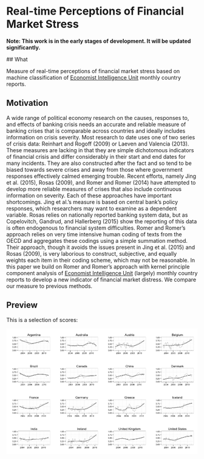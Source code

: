 # Real-time Perceptions of Financial Market Stress

**Note: This work is in the early stages of development. It will be updated significantly.**

## What

Measure of real-time perceptions of financial market stress based on machine
classification of [Economist Intelligence Unit](http://www.eiu.com/) monthly
country reports.

## Motivation

A wide range of political economy research on the causes, responses to, and effects of banking crisis needs an accurate and reliable measure of banking crises that is comparable across countries and ideally includes information on crisis severity. Most research to date uses one of two series of crisis data: Reinhart and Rogoff (2009) or Laeven and Valencia (2013). These measures are lacking in that they are simple dichotomous indicators of financial crisis and differ considerably in their start and end dates for many incidents. They are also constructed after the fact and so tend to be biased towards severe crises and away from those where government responses effectively calmed emerging trouble. Recent efforts, namely Jing et al. (2015), Rosas (2009), and Romer and Romer (2014) have attempted to develop more reliable measures of crises that also include continuous information on severity. Each of these approaches have important shortcomings. Jing et al.’s measure is based on central bank’s policy responses, which researchers may want to examine as a dependent variable. Rosas relies on nationally reported banking system data, but as Copelovitch, Gandrud, and Hallerberg (2015) show the reporting of this data is often endogenous to financial system difficulties. Romer and Romer’s approach relies on very time intensive human coding of texts from the OECD and aggregates these codings using a simple summation method. Their approach, though it avoids the issues present in Jing et al. (2015) and Rosas (2009), is very laborious to construct, subjective, and equally weights each item in their coding scheme, which may not be reasonable. In this paper we build on Romer and Romer’s approach with kernel principle component analysis of [Economist Intelligence Unit](http://www.eiu.com/) (largely) monthly country reports to develop a new indicator of financial market distress. We compare our measure to previous methods.

## Preview

This is a selection of scores:

![perceptions index plot](perceptions_index_16.png)
